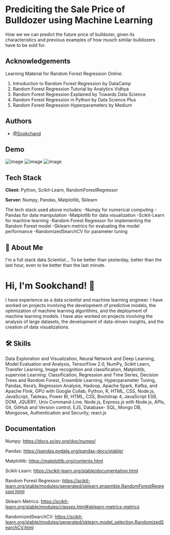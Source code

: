 
# Prediciting the Sale Price of Bulldozer using Machine Learning

How we we can predict the future price of bulldozer, given its characteristics and previous examples of how musch similar bulldozers have to be sold for.

## Acknowledgements
Learning Material for Random Forest Regression Online:

1. Introduction to Random Forest Regression by DataCamp
2. Random Forest Regression Tutorial by Analytics Vidhya
3. Random Forest Regression Explained by Towards Data Science
4. Random Forest Regression in Python by Data Science Plus
5. Random Forest Regression Hyperparameters by Medium
## Authors

- [@Sookchand](https://github.com/Sookchand)


## Demo

![image](https://user-images.githubusercontent.com/34344439/209884660-dfb2848a-23dc-4c7e-a870-e4e4380dab75.png)
![image](https://user-images.githubusercontent.com/34344439/209884694-57fc6f6c-b795-4ed5-a194-a2f6dcfce99d.png)
![image](https://user-images.githubusercontent.com/34344439/209884729-93810c7f-bfe4-4f34-bcc6-8de40f50e562.png)



## Tech Stack

**Client:** Python, Scikit-Learn, RandomForestRegressor

**Server:** Numpy, Pandas, Matplotlib, Sklearn

The tech stack used above includes: 
-Numpy for numerical computing
-Pandas for data manipulation
-Matplotlib for data visualization
-Scikit-Learn for machine learning
-Random Forest Regressor for implementing the Random Forest model
-Sklearn metrics for evaluating the model performance 
-RandomizedSearchCV for parameter tuning


## 🚀 About Me
I'm a full stack data Scientist...
To be better than yesterday, better than the last hour, even to be better than the last
minute.


# Hi, I'm Sookchand! 👋
I have experience as a data scientist and machine learning engineer. I have worked on
projects involving the development of predictive models, the optimization of machine
learning algorithms, and the deployment of machine learning models. I have also worked on
projects involving the analysis of large datasets, the development of data-driven insights,
and the creation of data visualizations.


## 🛠 Skills
Data Exploration and Visualization, Neural Network and Deep Learning, Model Evaluation
and Analysis, TensorFlow 2.0, NumPy, Scikit Learn, Transfer Learning, Image recognition and
classification, Matplotlib, supervise Learning: Classification, Regression and Time Series,
Decision Trees and Random Forest, Ensemble Learning, Hyperparameter Tuning, Pandas,
Kera’s, Regression Analysis, Hadoop, Apache Spark, Kafka, and Apache Flink, GPU with
Google Collab, Python, R, HTML, CSS, Node.js, JavaScript, Tableau, Power BI, HTML, CSS,
Bootstrap 4, JavaScript ES6, DOM, JQUERY, Unix Command-Line, Node.js, Express.js with Node.js,
APIs, Git, GitHub and Version control, EJS, Database- SQL, Mongo DB, Mongoose, Authentication and
Security, react.js

## Documentation

Numpy: https://docs.scipy.org/doc/numpy/

Pandas: https://pandas.pydata.org/pandas-docs/stable/

Matplotlib: https://matplotlib.org/contents.html

Scikit-Learn: https://scikit-learn.org/stable/documentation.html

Random Forest Regressor: https://scikit-learn.org/stable/modules/generated/sklearn.ensemble.RandomForestRegressor.html

Sklearn Metrics: https://scikit-learn.org/stable/modules/classes.html#sklearn-metrics-metrics

RandomizedSearchCV: https://scikit-learn.org/stable/modules/generated/sklearn.model_selection.RandomizedSearchCV.html
